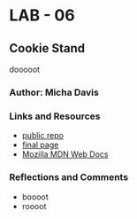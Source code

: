 # LAB - 06
## Cookie Stand

dooooot

### Author: Micha Davis

### Links and Resources
* [public repo](https://github.com/Micha-L-Davis/cookie-stand.git)
* [final page](https://micha-l-davis.github.io/cookie-stand/)
* [Mozilla MDN Web Docs](https://developer.mozilla.org/en/docs/Web/JavaScript/Guide)

### Reflections and Comments
* boooot
* roooot
